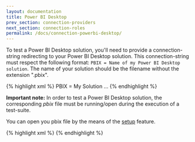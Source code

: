 ```yaml
---
layout: documentation
title: Power BI Desktop
prev_section: connection-providers
next_section: connection-roles
permalink: /docs/connection-powerbi-desktop/
---
```

To test a Power BI Desktop solution, you'll need to provide a connection-string redirecting to your Power BI Desktop solution. This connection-string must respect the following format: ```PBIX = Name of my Power BI Desktop solution```. The name of your solution should be the filename without the extension ".pbix".

{% highlight xml %}
<testSuite name="The Query TestSuite" xmlns="http://NBi/TestSuite">
	<settings>
		<default apply-to="system-under-test">
			<connectionString>PBIX = My Solution</connectionString>
		</default>
	</settings>
	<test name="...">
		...
	</test>
</testSuite>
{% endhighlight %}

**Important note:** In order to test a Power BI Desktop solution, the corresponding *pbix* file must be running/open during the execution of a test-suite.

You can open you pbix file by the means of the [setup](../setup-cleanup) feature.

{% highlight xml %}
<setup>
  <tasks run-once="true" parallel="false">
    <exe-kill
      name="PBIDesktop"
    />
    <exe-run
      name="Sales Analysis.pbix"
      path="..\PowerBiDesktop\"
    />
    <connection-wait
      connectionString="PBIX = Sales Analysis"
      timeout-milliseconds ="60000"
    />
  </tasks>
</setup>
{% endhighlight %}

